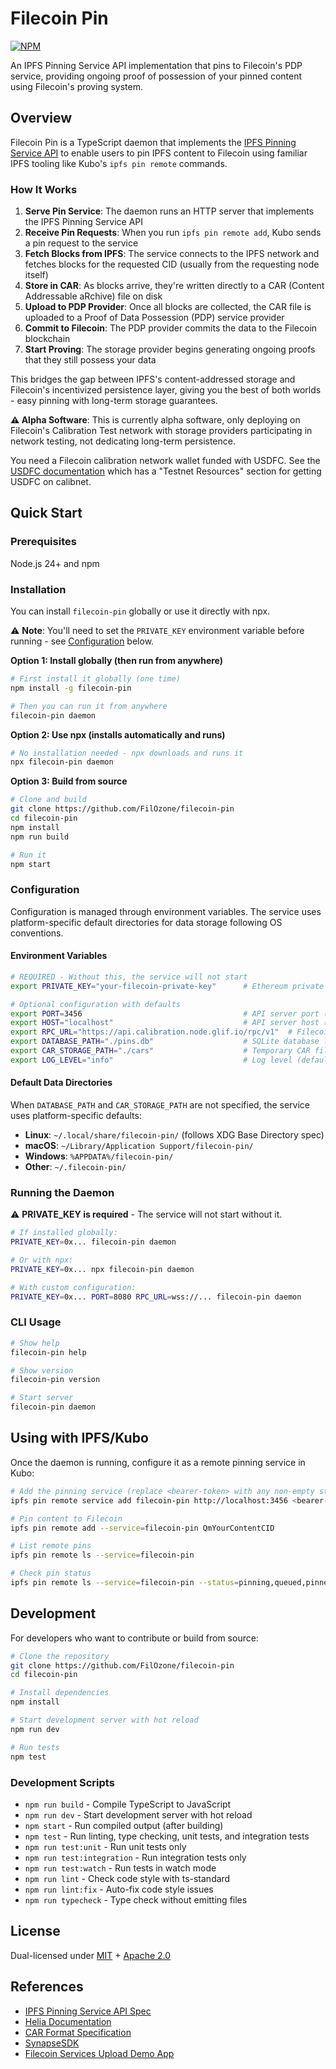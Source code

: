 # Filecoin Pin

[![NPM](https://nodei.co/npm/filecoin-pin.svg?style=flat&data=n,v)](https://nodei.co/npm/filecoin-pin/)

An IPFS Pinning Service API implementation that pins to Filecoin's PDP service, providing ongoing proof of possession of your pinned content using Filecoin's proving system.

## Overview

Filecoin Pin is a TypeScript daemon that implements the [IPFS Pinning Service API](https://ipfs.github.io/pinning-services-api-spec/) to enable users to pin IPFS content to Filecoin using familiar IPFS tooling like Kubo's `ipfs pin remote` commands.

### How It Works

1. **Serve Pin Service**: The daemon runs an HTTP server that implements the IPFS Pinning Service API
2. **Receive Pin Requests**: When you run `ipfs pin remote add`, Kubo sends a pin request to the service
3. **Fetch Blocks from IPFS**: The service connects to the IPFS network and fetches blocks for the requested CID (usually from the requesting node itself)
4. **Store in CAR**: As blocks arrive, they're written directly to a CAR (Content Addressable aRchive) file on disk
5. **Upload to PDP Provider**: Once all blocks are collected, the CAR file is uploaded to a Proof of Data Possession (PDP) service provider
6. **Commit to Filecoin**: The PDP provider commits the data to the Filecoin blockchain
7. **Start Proving**: The storage provider begins generating ongoing proofs that they still possess your data

This bridges the gap between IPFS's content-addressed storage and Filecoin's incentivized persistence layer, giving you the best of both worlds - easy pinning with long-term storage guarantees.

**⚠️ Alpha Software**: This is currently alpha software, only deploying on Filecoin's Calibration Test network with storage providers participating in network testing, not dedicating long-term persistence.

You need a Filecoin calibration network wallet funded with USDFC. See the [USDFC documentation](https://docs.secured.finance/usdfc-stablecoin/getting-started) which has a "Testnet Resources" section for getting USDFC on calibnet.

## Quick Start

### Prerequisites

Node.js 24+ and npm

### Installation

You can install `filecoin-pin` globally or use it directly with npx.

⚠️ **Note**: You'll need to set the `PRIVATE_KEY` environment variable before running - see [Configuration](#configuration) below.

**Option 1: Install globally (then run from anywhere)**
```bash
# First install it globally (one time)
npm install -g filecoin-pin

# Then you can run it from anywhere
filecoin-pin daemon
```

**Option 2: Use npx (installs automatically and runs)**
```bash
# No installation needed - npx downloads and runs it
npx filecoin-pin daemon
```

**Option 3: Build from source**
```bash
# Clone and build
git clone https://github.com/FilOzone/filecoin-pin
cd filecoin-pin
npm install
npm run build

# Run it
npm start
```

### Configuration

Configuration is managed through environment variables. The service uses platform-specific default directories for data storage following OS conventions.

#### Environment Variables

```bash
# REQUIRED - Without this, the service will not start
export PRIVATE_KEY="your-filecoin-private-key"      # Ethereum private key (must be funded with USDFC on calibration network)

# Optional configuration with defaults
export PORT=3456                                    # API server port (default: 3456)
export HOST="localhost"                             # API server host (default: localhost)
export RPC_URL="https://api.calibration.node.glif.io/rpc/v1"  # Filecoin RPC endpoint
export DATABASE_PATH="./pins.db"                    # SQLite database location (default: see below)
export CAR_STORAGE_PATH="./cars"                    # Temporary CAR file directory (default: see below)
export LOG_LEVEL="info"                             # Log level (default: info)
```

#### Default Data Directories

When `DATABASE_PATH` and `CAR_STORAGE_PATH` are not specified, the service uses platform-specific defaults:

- **Linux**: `~/.local/share/filecoin-pin/` (follows XDG Base Directory spec)
- **macOS**: `~/Library/Application Support/filecoin-pin/`
- **Windows**: `%APPDATA%/filecoin-pin/`
- **Other**: `~/.filecoin-pin/`

### Running the Daemon

⚠️ **PRIVATE_KEY is required** - The service will not start without it.

```bash
# If installed globally:
PRIVATE_KEY=0x... filecoin-pin daemon

# Or with npx:
PRIVATE_KEY=0x... npx filecoin-pin daemon

# With custom configuration:
PRIVATE_KEY=0x... PORT=8080 RPC_URL=wss://... filecoin-pin daemon
```

### CLI Usage

```bash
# Show help
filecoin-pin help

# Show version
filecoin-pin version

# Start server
filecoin-pin daemon
```

## Using with IPFS/Kubo

Once the daemon is running, configure it as a remote pinning service in Kubo:

```bash
# Add the pinning service (replace <bearer-token> with any non-empty string for now)
ipfs pin remote service add filecoin-pin http://localhost:3456 <bearer-token>

# Pin content to Filecoin
ipfs pin remote add --service=filecoin-pin QmYourContentCID

# List remote pins
ipfs pin remote ls --service=filecoin-pin

# Check pin status
ipfs pin remote ls --service=filecoin-pin --status=pinning,queued,pinned
```

## Development

For developers who want to contribute or build from source:

```bash
# Clone the repository
git clone https://github.com/FilOzone/filecoin-pin
cd filecoin-pin

# Install dependencies
npm install

# Start development server with hot reload
npm run dev

# Run tests
npm test
```

### Development Scripts

- `npm run build` - Compile TypeScript to JavaScript
- `npm run dev` - Start development server with hot reload
- `npm start` - Run compiled output (after building)
- `npm test` - Run linting, type checking, unit tests, and integration tests
- `npm run test:unit` - Run unit tests only
- `npm run test:integration` - Run integration tests only
- `npm run test:watch` - Run tests in watch mode
- `npm run lint` - Check code style with ts-standard
- `npm run lint:fix` - Auto-fix code style issues
- `npm run typecheck` - Type check without emitting files

## License

Dual-licensed under [MIT](https://opensource.org/licenses/MIT) + [Apache 2.0](https://www.apache.org/licenses/LICENSE-2.0)

## References

- [IPFS Pinning Service API Spec](https://ipfs.github.io/pinning-services-api-spec/)
- [Helia Documentation](https://helia.io/)
- [CAR Format Specification](https://ipld.io/specs/transport/car/)
- [SynapseSDK](https://github.com/FilOzone/synapse-sdk)
- [Filecoin Services Upload Demo App](https://fs-upload-dapp.netlify.app/)
